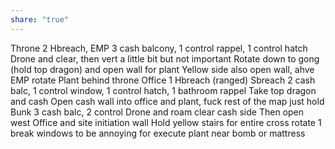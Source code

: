```yaml
---
share: "true"
---
```


Throne
	2 Hbreach, EMP
	3 cash balcony, 1 control rappel, 1 control hatch
	Drone and clear, then vert a little bit but not important
	Rotate down to gong (hold top dragon) and open wall for plant
	Yellow side also open wall, ahve EMP rotate
	Plant behind throne
Office
	1 Hbreach (ranged) Sbreach
	2 cash balc, 1 control window, 1 control hatch, 1 bathroom rappel
	Take top dragon and cash
	Open cash wall into office and plant, fuck rest of the map just hold
Bunk
	3 cash balc, 2 control
	Drone and roam clear cash side
	Then open west Office and site initiation wall
	Hold yellow stairs for entire cross
	rotate 1 break windows to be annoying for execute
	plant near bomb or mattress

	